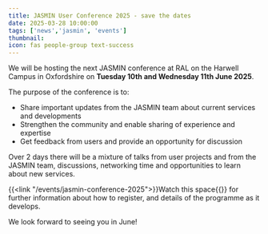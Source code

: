 ```yaml
---
title: JASMIN User Conference 2025 - save the dates
date: 2025-03-28 10:00:00
tags: ['news','jasmin', 'events']
thumbnail: 
icon: fas people-group text-success
---
```


We will be hosting the next JASMIN conference at RAL on the Harwell Campus in Oxfordshire on **Tuesday 10th and Wednesday 11th June 2025**.

The purpose of the conference is to:

- Share important updates from the JASMIN team about current services and developments
- Strengthen the community and enable sharing of experience and expertise
- Get feedback from users and provide an opportunity for discussion

Over 2 days there will be a mixture of talks from user projects and from the JASMIN team, discussions,  networking time and opportunities to learn about new services.

{{<link "/events/jasmin-conference-2025">}}Watch this space{{</link>}} for further information about how to register, and details of the programme as it develops. 

We look forward to seeing you in June!